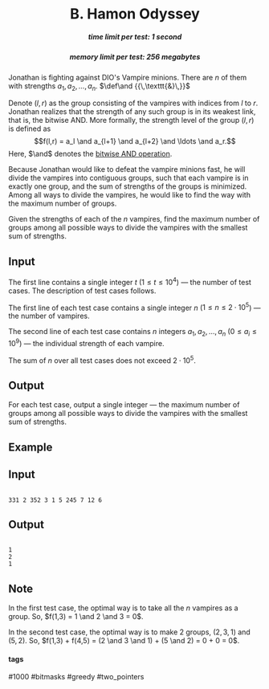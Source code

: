 <h1 style='text-align: center;'> B. Hamon Odyssey</h1>

<h5 style='text-align: center;'>time limit per test: 1 second</h5>
<h5 style='text-align: center;'>memory limit per test: 256 megabytes</h5>

Jonathan is fighting against DIO's Vampire minions. There are $n$ of them with strengths $a_1, a_2, \dots, a_n$. $\def\and {{\,\texttt{&}\,}}$

Denote $(l, r)$ as the group consisting of the vampires with indices from $l$ to $r$. Jonathan realizes that the strength of any such group is in its weakest link, that is, the bitwise AND. More formally, the strength level of the group $(l, r)$ is defined as $$f(l,r) = a_l \and a_{l+1} \and a_{l+2} \and \ldots \and a_r.$$ Here, $\and$ denotes the [bitwise AND operation](https://en.wikipedia.org/wiki/Bitwise_operation#AND). 

Because Jonathan would like to defeat the vampire minions fast, he will divide the vampires into contiguous groups, such that each vampire is in exactly one group, and the sum of strengths of the groups is minimized. Among all ways to divide the vampires, he would like to find the way with the maximum number of groups.

Given the strengths of each of the $n$ vampires, find the maximum number of groups among all possible ways to divide the vampires with the smallest sum of strengths.

## Input

The first line contains a single integer $t$ $(1 \leq t \leq 10^4)$ — the number of test cases. The description of test cases follows.

The first line of each test case contains a single integer $n$ ($1 \leq n \leq 2 \cdot 10^5$) — the number of vampires.

The second line of each test case contains $n$ integers $a_1,a_2,\ldots,a_n$ ($0 \leq a_i \leq 10^9$) — the individual strength of each vampire.

The sum of $n$ over all test cases does not exceed $2 \cdot 10^5$.

## Output

For each test case, output a single integer — the maximum number of groups among all possible ways to divide the vampires with the smallest sum of strengths.

## Example

## Input


```

331 2 352 3 1 5 245 7 12 6
```
## Output


```

1
2
1

```
## Note

In the first test case, the optimal way is to take all the $n$ vampires as a group. So, $f(1,3) = 1 \and 2 \and 3 = 0$.

In the second test case, the optimal way is to make $2$ groups, $(2,3,1)$ and $(5,2)$. So, $f(1,3) + f(4,5) = (2 \and 3 \and 1) + (5 \and 2) = 0 + 0 = 0$.



#### tags 

#1000 #bitmasks #greedy #two_pointers 